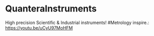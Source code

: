 # QuanteraInstruments
High precision Scientific &amp; Industrial instruments! #Metrology inspire.: https://youtu.be/uCyU97MoHFM
